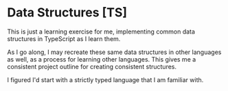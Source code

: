# Data Structures [TS]

This is just a learning exercise for me, implementing common data structures in
TypeScript as I learn them.

As I go along, I may recreate these same data structures in other languages
as well, as a process for learning other languages. This gives me a consistent
project outline for creating consistent structures.

I figured I'd start with a strictly typed language that I am familiar with.
